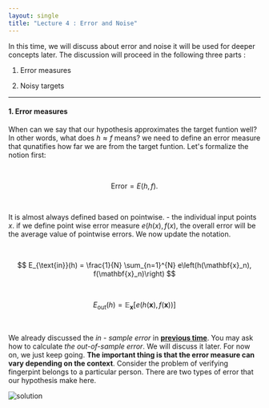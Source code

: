 ```yaml
---
layout: single
title: "Lecture 4 : Error and Noise"
---
```


In this time, we will discuss about error and noise  it will be used for deeper concepts later. The discussion will proceed in the following three parts :

1. Error measures

2. Noisy targets

---

#### 1. Error measures 

When can we say that our hypothesis approximates the target funtion well? In other words, what does $h \approx f$ means? 
we need to define an error measure that qunatifies how far we are from the target funtion. Let's formalize the notion first: 

<br>

$$
\text{Error} = E(h, f).
$$

<br>

 It is almost always defined based on pointwise. - the individual input points $x$. if we define point wise error measure $e(h(x),f(x)$, the overall error will be the average value of pointwise errors. We now update the notation. 

<br>

$$
E_{\text{in}}(h) = \frac{1}{N} \sum_{n=1}^{N} e\left(h(\mathbf{x}_n), f(\mathbf{x}_n)\right)
$$

<br>

$$
E_{\text{out}}(h) = \mathbb{E}_{\mathbf{x}} \left[ e\left(h(\mathbf{x}), f(\mathbf{x})\right) \right]
$$

<br>

We already discussed the *in - sample error* in [__previous time__](https://isopink.github.io/Is-Learning-Feasible/). You may ask how to calculate *the out-of-sample error*. We will discuss it later. For now on, we just keep going. **The important thing is that the error measure can vary depending on the context**.  Consider the problem of verifying fingerpint belongs to a particular person. There are two types of error that our hypothesis make here. 

![solution](/assets/images/err_1.svg) 
